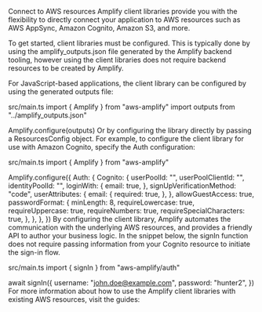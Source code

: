 Connect to AWS resources
Amplify client libraries provide you with the flexibility to directly connect your application to AWS resources such as AWS AppSync, Amazon Cognito, Amazon S3, and more.

To get started, client libraries must be configured. This is typically done by using the amplify_outputs.json file generated by the Amplify backend tooling, however using the client libraries does not require backend resources to be created by Amplify.

For JavaScript-based applications, the client library can be configured by using the generated outputs file:

src/main.ts
import { Amplify } from "aws-amplify"
import outputs from "../amplify_outputs.json"

Amplify.configure(outputs)
Or by configuring the library directly by passing a ResourcesConfig object. For example, to configure the client library for use with Amazon Cognito, specify the Auth configuration:

src/main.ts
import { Amplify } from "aws-amplify"

Amplify.configure({
  Auth: {
    Cognito: {
      userPoolId: "<your-cognito-user-pool-id>",
      userPoolClientId: "<your-cognito-user-pool-client-id>",
      identityPoolId: "<your-cognito-identity-pool-id>",
      loginWith: {
        email: true,
      },
      signUpVerificationMethod: "code",
      userAttributes: {
        email: {
          required: true,
        },
      },
      allowGuestAccess: true,
      passwordFormat: {
        minLength: 8,
        requireLowercase: true,
        requireUppercase: true,
        requireNumbers: true,
        requireSpecialCharacters: true,
      },
    },
  },
})
By configuring the client library, Amplify automates the communication with the underlying AWS resources, and provides a friendly API to author your business logic. In the snippet below, the signIn function does not require passing information from your Cognito resource to initiate the sign-in flow.

src/main.ts
import { signIn } from "aws-amplify/auth"

await signIn({
  username: "john.doe@example.com",
  password: "hunter2",
})
For more information about how to use the Amplify client libraries with existing AWS resources, visit the guides:

